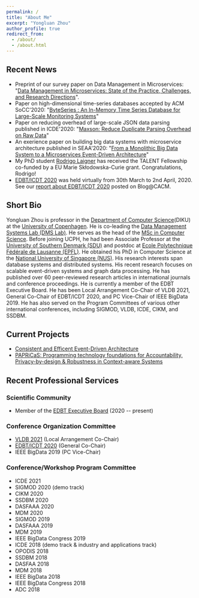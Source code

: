 ```yaml
---
permalink: /
title: "About Me"
excerpt: "Yongluan Zhou"
author_profile: true
redirect_from: 
  - /about/
  - /about.html
---
```


## Recent News
* Preprint of our survey paper on Data Management in Microservices: "[Data Management in Microservices: State of the Practice, Challenges, and Research Directions](https://static-curis.ku.dk/portal/files/257545323/preprint.pdf)". 
* Paper on high-dimensional time-series databases accepted by ACM SoCC'2020: "[ByteSeries : An In-Memory Time Series Database for Large-Scale Monitoring Systems](https://static-curis.ku.dk/portal/files/248553347/ByteSeries_v_final.pdf)"
* Paper on reducing overhead of large-scale JSON data parsing published in ICDE'2020: "[Maxson: Reduce Duplicate Parsing Overhead on Raw Data](https://static-curis.ku.dk/portal/files/248552117/icde20_maxson.pdf)"
* An exerience paper on building big data systems with microservice architecture published in SEAA'2020: "[From a Monolithic Big Data System to a Microservices Event-Driven Architecture](https://static-curis.ku.dk/portal/files/245635593/SEAA_2020.pdf)"
* My PhD student [Rodrigo Laigner](https://rnlaigner.github.io/) has received the TALENT Fellowship co-funded by a EU Marie Skłodowska-Curie grant. Congratulations, Rodrigo! 
* [EDBT/ICDT 2020](https://diku-dk.github.io/edbticdt2020/) was held virtually from 30th March to 2nd April, 2020. See our [report about EDBT/ICDT 2020](https://cacm.acm.org/blogs/blog-cacm/244379-holding-a-conference-online-and-live-due-to-covid-19/fulltext) posted on Blog@CACM.

## Short Bio
Yongluan Zhou is professor in the [Department of Computer Science](http://diku.dk)(DIKU) at the [University of Copenhagen](http://ku.dk). He is co-leading the [Data Management Systems Lab (DMS Lab)](https://di.ku.dk/english/research/sdps/research-groups/dms/). He serves as the head of the [MSc in Computer Science](https://studies.ku.dk/masters/computer-science/). Before joining UCPH, he had been Associate Professor at the [University of Southern Denmark (SDU)](http://www.sdu.dk) and postdoc at [Ecole Polytechnique Fédérale de Lausanne (EPFL)](http://epfl.ch). He obtained his PhD in Computer Science at the [National University of Singapore (NUS)](http://www.nus.edu.sg). His research interests span database systems and distributed systems. His recent research focuses on scalable event-driven systems and graph data processing. He has published over 60 peer-reviewed research articles in international journals and conference proceedings. He is currently a member of the EDBT Executive Board. He has been Local Arrangement Co-Chair of VLDB 2021, General Co-Chair of EDBT/ICDT 2020, and PC Vice-Chair of IEEE BigData 2019. He has also served on the Program Committees of various other international conferences, including SIGMOD, VLDB, ICDE, CIKM, and SSDBM. 

## Current Projects
* [Consistent and Efficent Event-Driven Architecture](https://di.ku.dk/english/research/sdps/research-groups/dms/ceeda/)
* [PAPRiCaS: Programming technology foundations for Accountability, Privacy-by-design & Robustness in Context-aware Systems](https://papricas.org/)

## Recent Professional Services

### Scientific Community
* Member of the [EDBT Executive Board](https://www.edbt.org/) (2020 -- present)

### Conference Organization Committee
* [VLDB 2021](https://vldb.org/2021/) (Local Arrangement Co-Chair)
* [EDBT/ICDT 2020](https://diku-dk.github.io/edbticdt2020/?contents=main.html) (General Co-Chair)
* IEEE BigData 2019 (PC Vice-Chair)

### Conference/Workshop Program Committee
* ICDE 2021
* SIGMOD 2020 (demo track)
* CIKM 2020
* SSDBM 2020
* DASFAAA 2020
* MDM 2020
* SIGMOD 2019
* DASFAAA 2019
* MDM 2019
* IEEE BigData Congress 2019
* ICDE 2018 (demo track & industry and applications track)
* OPODIS 2018
* SSDBM 2018
* DASFAA 2018
* MDM 2018
* IEEE BigData 2018
* IEEE BigData Congress 2018
* ADC 2018
